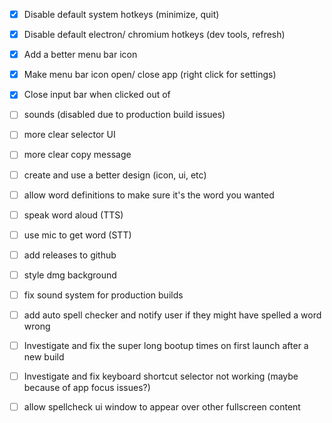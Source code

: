- [x] Disable default system hotkeys (minimize, quit)
- [x] Disable default electron/ chromium hotkeys (dev tools, refresh)
- [x] Add a better menu bar icon
- [x] Make menu bar icon open/ close app (right click for settings)
- [x] Close input bar when clicked out of

- [ ] sounds (disabled due to production build issues)
- [ ] more clear selector UI
- [ ] more clear copy message

- [ ] create and use a better design (icon, ui, etc)
- [ ] allow word definitions to make sure it's the word you wanted
- [ ] speak word aloud (TTS)
- [ ] use mic to get word (STT)
- [ ] add releases to github
- [ ] style dmg background
- [ ] fix sound system for production builds
- [ ] add auto spell checker and notify user if they might have spelled a word wrong
- [ ] Investigate and fix the super long bootup times on first launch after a new build
- [ ] Investigate and fix keyboard shortcut selector not working (maybe because of app focus issues?)
- [ ] allow spellcheck ui window to appear over other fullscreen content
